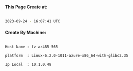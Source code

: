 
   
#### This Page Create at:

```bash

2023-09-24 - 16:07:41 UTC

```

#### Create By Machine:

```bash

Host Name : fv-az485-565

platform  : Linux-6.2.0-1011-azure-x86_64-with-glibc2.35

Ip Local  : 10.1.0.48

```

